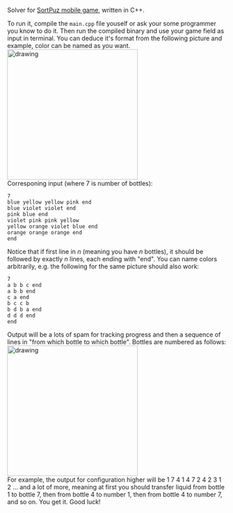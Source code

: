 
Solver for [SortPuz mobile game](https://play.google.com/store/apps/details?id=sortpuz.water.sort.puzzle.game&hl=ru&gl=US), written in C++.     

To run it, compile the ``main.cpp`` file youself or ask your some programmer you know to do it. Then run the compiled binary and use your game field as input in terminal. You can deduce it's format from the following picture and example, color can be named as you want.  
 <img src="https://i.imgur.com/w6QmYit.jpg" alt="drawing" width="300"/>                                                  
Corresponing input (where 7 is number of bottles): 
`````
7
blue yellow yellow pink end
blue violet violet end
pink blue end
violet pink pink yellow
yellow orange violet blue end
orange orange orange end
end
`````
Notice that if first line in $n$ (meaning you have $n$ bottles), it should be followed by exactly $n$ lines, each ending with "end". 
You can name colors arbitrarily, e.g. the following for the same picture should also work:
`````
7
a b b c end
a b b end
c a end
b c c b
b d b a end
d d d end
end
`````

Output will be a lots of spam for tracking progress and then a sequence of lines in "from which bottle to which bottle". Bottles are numbered as follows:
 <img src="https://i.imgur.com/BM52qqO.jpg" alt="drawing" width="300"/>         
For example, the output for configuration higher will be
1 7
4 1
4 7
2 4
2 3
1 2
... and a lot of more, meaning at first you should transfer liquid from bottle 1 to bottle 7, then from bottle 4 to number 1, then from bottle 4 to number 7, and so on.
You get it. Good luck!


